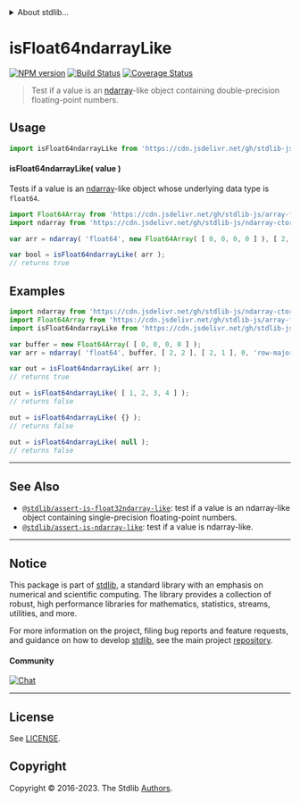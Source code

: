 <!--

@license Apache-2.0

Copyright (c) 2020 The Stdlib Authors.

Licensed under the Apache License, Version 2.0 (the "License");
you may not use this file except in compliance with the License.
You may obtain a copy of the License at

   http://www.apache.org/licenses/LICENSE-2.0

Unless required by applicable law or agreed to in writing, software
distributed under the License is distributed on an "AS IS" BASIS,
WITHOUT WARRANTIES OR CONDITIONS OF ANY KIND, either express or implied.
See the License for the specific language governing permissions and
limitations under the License.

-->


<details>
  <summary>
    About stdlib...
  </summary>
  <p>We believe in a future in which the web is a preferred environment for numerical computation. To help realize this future, we've built stdlib. stdlib is a standard library, with an emphasis on numerical and scientific computation, written in JavaScript (and C) for execution in browsers and in Node.js.</p>
  <p>The library is fully decomposable, being architected in such a way that you can swap out and mix and match APIs and functionality to cater to your exact preferences and use cases.</p>
  <p>When you use stdlib, you can be absolutely certain that you are using the most thorough, rigorous, well-written, studied, documented, tested, measured, and high-quality code out there.</p>
  <p>To join us in bringing numerical computing to the web, get started by checking us out on <a href="https://github.com/stdlib-js/stdlib">GitHub</a>, and please consider <a href="https://opencollective.com/stdlib">financially supporting stdlib</a>. We greatly appreciate your continued support!</p>
</details>

# isFloat64ndarrayLike

[![NPM version][npm-image]][npm-url] [![Build Status][test-image]][test-url] [![Coverage Status][coverage-image]][coverage-url] <!-- [![dependencies][dependencies-image]][dependencies-url] -->

> Test if a value is an [ndarray][@stdlib/ndarray/ctor]-like object containing double-precision floating-point numbers.



<section class="usage">

## Usage

```javascript
import isFloat64ndarrayLike from 'https://cdn.jsdelivr.net/gh/stdlib-js/assert-is-float64ndarray-like@deno/mod.js';
```

#### isFloat64ndarrayLike( value )

Tests if a value is an [ndarray][@stdlib/ndarray/ctor]-like object whose underlying data type is `float64`.

```javascript
import Float64Array from 'https://cdn.jsdelivr.net/gh/stdlib-js/array-float64@deno/mod.js';
import ndarray from 'https://cdn.jsdelivr.net/gh/stdlib-js/ndarray-ctor@deno/mod.js';

var arr = ndarray( 'float64', new Float64Array( [ 0, 0, 0, 0 ] ), [ 2, 2 ], [ 2, 1 ], 0, 'row-major' );

var bool = isFloat64ndarrayLike( arr );
// returns true
```

</section>

<!-- /.usage -->

<section class="examples">

## Examples

<!-- eslint no-undef: "error" -->

```javascript
import ndarray from 'https://cdn.jsdelivr.net/gh/stdlib-js/ndarray-ctor@deno/mod.js';
import Float64Array from 'https://cdn.jsdelivr.net/gh/stdlib-js/array-float64@deno/mod.js';
import isFloat64ndarrayLike from 'https://cdn.jsdelivr.net/gh/stdlib-js/assert-is-float64ndarray-like@deno/mod.js';

var buffer = new Float64Array( [ 0, 0, 0, 0 ] );
var arr = ndarray( 'float64', buffer, [ 2, 2 ], [ 2, 1 ], 0, 'row-major' );

var out = isFloat64ndarrayLike( arr );
// returns true

out = isFloat64ndarrayLike( [ 1, 2, 3, 4 ] );
// returns false

out = isFloat64ndarrayLike( {} );
// returns false

out = isFloat64ndarrayLike( null );
// returns false
```

</section>

<!-- /.examples -->

<!-- Section for related `stdlib` packages. Do not manually edit this section, as it is automatically populated. -->

<section class="related">

* * *

## See Also

-   <span class="package-name">[`@stdlib/assert-is-float32ndarray-like`][@stdlib/assert/is-float32ndarray-like]</span><span class="delimiter">: </span><span class="description">test if a value is an ndarray-like object containing single-precision floating-point numbers.</span>
-   <span class="package-name">[`@stdlib/assert-is-ndarray-like`][@stdlib/assert/is-ndarray-like]</span><span class="delimiter">: </span><span class="description">test if a value is ndarray-like.</span>

</section>

<!-- /.related -->

<!-- Section for all links. Make sure to keep an empty line after the `section` element and another before the `/section` close. -->


<section class="main-repo" >

* * *

## Notice

This package is part of [stdlib][stdlib], a standard library with an emphasis on numerical and scientific computing. The library provides a collection of robust, high performance libraries for mathematics, statistics, streams, utilities, and more.

For more information on the project, filing bug reports and feature requests, and guidance on how to develop [stdlib][stdlib], see the main project [repository][stdlib].

#### Community

[![Chat][chat-image]][chat-url]

---

## License

See [LICENSE][stdlib-license].


## Copyright

Copyright &copy; 2016-2023. The Stdlib [Authors][stdlib-authors].

</section>

<!-- /.stdlib -->

<!-- Section for all links. Make sure to keep an empty line after the `section` element and another before the `/section` close. -->

<section class="links">

[npm-image]: http://img.shields.io/npm/v/@stdlib/assert-is-float64ndarray-like.svg
[npm-url]: https://npmjs.org/package/@stdlib/assert-is-float64ndarray-like

[test-image]: https://github.com/stdlib-js/assert-is-float64ndarray-like/actions/workflows/test.yml/badge.svg?branch=main
[test-url]: https://github.com/stdlib-js/assert-is-float64ndarray-like/actions/workflows/test.yml?query=branch:main

[coverage-image]: https://img.shields.io/codecov/c/github/stdlib-js/assert-is-float64ndarray-like/main.svg
[coverage-url]: https://codecov.io/github/stdlib-js/assert-is-float64ndarray-like?branch=main

<!--

[dependencies-image]: https://img.shields.io/david/stdlib-js/assert-is-float64ndarray-like.svg
[dependencies-url]: https://david-dm.org/stdlib-js/assert-is-float64ndarray-like/main

-->

[chat-image]: https://img.shields.io/gitter/room/stdlib-js/stdlib.svg
[chat-url]: https://app.gitter.im/#/room/#stdlib-js_stdlib:gitter.im

[stdlib]: https://github.com/stdlib-js/stdlib

[stdlib-authors]: https://github.com/stdlib-js/stdlib/graphs/contributors

[umd]: https://github.com/umdjs/umd
[es-module]: https://developer.mozilla.org/en-US/docs/Web/JavaScript/Guide/Modules

[deno-url]: https://github.com/stdlib-js/assert-is-float64ndarray-like/tree/deno
[umd-url]: https://github.com/stdlib-js/assert-is-float64ndarray-like/tree/umd
[esm-url]: https://github.com/stdlib-js/assert-is-float64ndarray-like/tree/esm
[branches-url]: https://github.com/stdlib-js/assert-is-float64ndarray-like/blob/main/branches.md

[stdlib-license]: https://raw.githubusercontent.com/stdlib-js/assert-is-float64ndarray-like/main/LICENSE

[@stdlib/ndarray/ctor]: https://github.com/stdlib-js/ndarray-ctor/tree/deno

<!-- <related-links> -->

[@stdlib/assert/is-float32ndarray-like]: https://github.com/stdlib-js/assert-is-float32ndarray-like/tree/deno

[@stdlib/assert/is-ndarray-like]: https://github.com/stdlib-js/assert-is-ndarray-like/tree/deno

<!-- </related-links> -->

</section>

<!-- /.links -->
